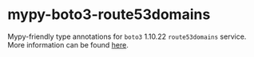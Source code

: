 # mypy-boto3-route53domains

Mypy-friendly type annotations for `boto3` 1.10.22 `route53domains` service.
More information can be found [here](https://github.com/vemel/mypy_boto3).